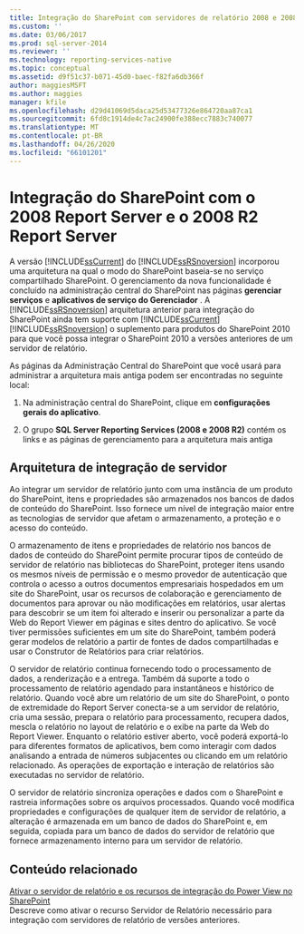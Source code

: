 ```yaml
---
title: Integração do SharePoint com servidores de relatório 2008 e 2008 R2 | Microsoft Docs
ms.custom: ''
ms.date: 03/06/2017
ms.prod: sql-server-2014
ms.reviewer: ''
ms.technology: reporting-services-native
ms.topic: conceptual
ms.assetid: d9f51c37-b071-45d0-baec-f82fa6db366f
author: maggiesMSFT
ms.author: maggies
manager: kfile
ms.openlocfilehash: d29d41069d5daca25d53477326e864720aa87ca1
ms.sourcegitcommit: 6fd8c1914de4c7ac24900fe388ecc7883c740077
ms.translationtype: MT
ms.contentlocale: pt-BR
ms.lasthandoff: 04/26/2020
ms.locfileid: "66101201"
---
```

# <a name="sharepoint-integration-with-2008-and-2008-r2--report-servers"></a>Integração do SharePoint com o 2008 Report Server e o 2008 R2 Report Server
  A versão [!INCLUDE[ssCurrent](../includes/sscurrent-md.md)] do [!INCLUDE[ssRSnoversion](../includes/ssrsnoversion-md.md)] incorporou uma arquitetura na qual o modo do SharePoint baseia-se no serviço compartilhado SharePoint. O gerenciamento da nova funcionalidade é concluído na administração central do SharePoint nas páginas **gerenciar serviços** e **aplicativos de serviço do Gerenciador** . A [!INCLUDE[ssRSnoversion](../includes/ssrsnoversion-md.md)] arquitetura anterior para integração do SharePoint ainda tem suporte com [!INCLUDE[ssCurrent](../includes/sscurrent-md.md)] [!INCLUDE[ssRSnoversion](../includes/ssrsnoversion-md.md)] o suplemento para produtos do SharePoint 2010 para que você possa integrar o SharePoint 2010 a versões anteriores de um servidor de relatório.  
  
 As páginas da Administração Central do SharePoint que você usará para administrar a arquitetura mais antiga podem ser encontradas no seguinte local:  
  
1.  Na administração central do SharePoint, clique em **configurações gerais do aplicativo**.  
  
2.  O grupo **SQL Server Reporting Services (2008 e 2008 R2)** contém os links e as páginas de gerenciamento para a arquitetura mais antiga  
  
## <a name="server-integration-architecture"></a>Arquitetura de integração de servidor  
 Ao integrar um servidor de relatório junto com uma instância de um produto do SharePoint, itens e propriedades são armazenados nos bancos de dados de conteúdo do SharePoint. Isso fornece um nível de integração maior entre as tecnologias de servidor que afetam o armazenamento, a proteção e o acesso do conteúdo.  
  
 O armazenamento de itens e propriedades de relatório nos bancos de dados de conteúdo do SharePoint permite procurar tipos de conteúdo de servidor de relatório nas bibliotecas do SharePoint, proteger itens usando os mesmos níveis de permissão e o mesmo provedor de autenticação que controla o acesso a outros documentos empresariais hospedados em um site do SharePoint, usar os recursos de colaboração e gerenciamento de documentos para aprovar ou não modificações em relatórios, usar alertas para descobrir se um item foi alterado e inserir ou personalizar a parte da Web do Report Viewer em páginas e sites dentro do aplicativo. Se você tiver permissões suficientes em um site do SharePoint, também poderá gerar modelos de relatório a partir de fontes de dados compartilhadas e usar o Construtor de Relatórios para criar relatórios.  
  
 O servidor de relatório continua fornecendo todo o processamento de dados, a renderização e a entrega. Também dá suporte a todo o processamento de relatório agendado para instantâneos e histórico de relatório. Quando você abre um relatório de um site do SharePoint, o ponto de extremidade do Report Server conecta-se a um servidor de relatório, cria uma sessão, prepara o relatório para processamento, recupera dados, mescla o relatório no layout de relatório e o exibe na parte da Web do Report Viewer. Enquanto o relatório estiver aberto, você poderá exportá-lo para diferentes formatos de aplicativos, bem como interagir com dados analisando a entrada de números subjacentes ou clicando em um relatório relacionado. As operações de exportação e interação de relatórios são executadas no servidor de relatório.  
  
 O servidor de relatório sincroniza operações e dados com o SharePoint e rastreia informações sobre os arquivos processados. Quando você modifica propriedades e configurações de qualquer item de servidor de relatório, a alteração é armazenada em um banco de dados do SharePoint e, em seguida, copiada para um banco de dados do servidor de relatório que fornece armazenamento interno para um servidor de relatório.  
  
## <a name="related-content"></a>Conteúdo relacionado  
 [Ativar o servidor de relatório e os recursos de integração do Power View no SharePoint](activate-the-report-server-and-power-view-integration-features-in-sharepoint.md)  
 Descreve como ativar o recurso Servidor de Relatório necessário para integração com servidores de relatório de versões anteriores.  
  
  
